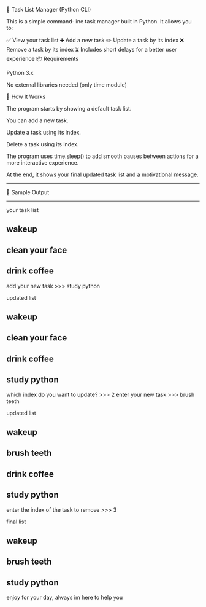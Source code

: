
📝 Task List Manager (Python CLI)

This is a simple command-line task manager built in Python. It allows you to:

✅ View your task list
➕ Add a new task
✏️ Update a task by its index
❌ Remove a task by its index
⏳ Includes short delays for a better user experience
📦 Requirements

  Python 3.x

  No external libraries needed (only time module)

🚀 How It Works

  The program starts by showing a default task list.

  You can add a new task.

  Update a task using its index.

  Delete a task using its index.

  The program uses time.sleep() to add smooth pauses between actions for a more interactive experience.

  At the end, it shows your final updated task list and a motivational message.

______________________________________________________________________________________________________________________________________________________________

  📸 Sample Output

------------------------------
your task list

wakeup
------------------------------
clean your face
------------------------------
drink coffee
------------------------------

add your new task >>> study python

updated list

wakeup
------------------------------
clean your face
------------------------------
drink coffee
------------------------------
study python
------------------------------

which index do you want to update? >>> 2
enter your new task >>> brush teeth

updated list

wakeup
------------------------------
brush teeth
------------------------------
drink coffee
------------------------------
study python
------------------------------

enter the index of the task to remove >>> 3

final list

wakeup
------------------------------
brush teeth
------------------------------
study python
------------------------------
enjoy for your day, always im here to help you
